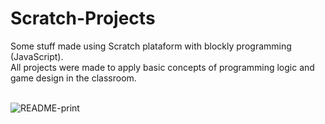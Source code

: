 # Scratch-Projects
Some stuff made using Scratch plataform with blockly programming (JavaScript).<br>
All projects were made to apply basic concepts of programming logic and game design in the classroom.<br><br>

![README-print](https://github.com/user-attachments/assets/f53d4532-4c7d-4be2-8a91-8841e074bb30)
